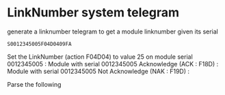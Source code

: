 # LinkNumber system telegram

generate a linknumber telegram to get a module linknumber given its serial

```
S0012345005F04D0409FA
```

Set the LinkNumber (action F04D04) to value 25 on module serial 0012345005 : <S0012345005F04D0425FO>
Module with serial 0012345005 Acknowledge (ACK : F18D) : <R0012345005F18DFB>
Module with serial 0012345005 Not Acknowledge (NAK : F19D) : <R0012345005F19DFA>


Parse the following
<S0012345005F04D0409FA>
<R0012345005F18DFB>
<R0012345005F19DFA>
<S0012345005F04D0425FO>
<R0012345005F18DFB>
<R0012345005F19DFA>

